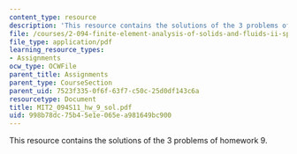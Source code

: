 ```yaml
---
content_type: resource
description: 'This resource contains the solutions of the 3 problems of homework 9. '
file: /courses/2-094-finite-element-analysis-of-solids-and-fluids-ii-spring-2011/998b78dc75b45e1e065ea981649bc900_MIT2_094S11_hw_9_sol.pdf
file_type: application/pdf
learning_resource_types:
- Assignments
ocw_type: OCWFile
parent_title: Assignments
parent_type: CourseSection
parent_uid: 7523f335-0f6f-63f7-c50c-25d0df143c6a
resourcetype: Document
title: MIT2_094S11_hw_9_sol.pdf
uid: 998b78dc-75b4-5e1e-065e-a981649bc900
---
```

This resource contains the solutions of the 3 problems of homework 9. 

